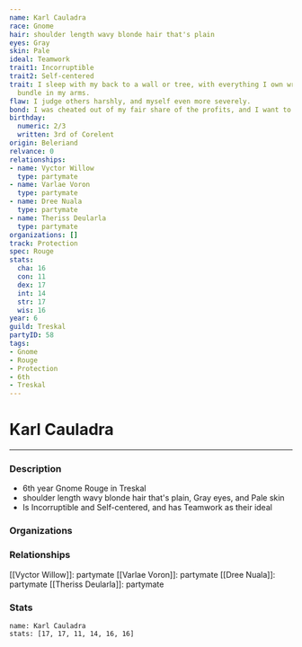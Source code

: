 ```yaml
---
name: Karl Cauladra
race: Gnome
hair: shoulder length wavy blonde hair that's plain
eyes: Gray
skin: Pale
ideal: Teamwork
trait1: Incorruptible
trait2: Self-centered
trait: I sleep with my back to a wall or tree, with everything I own wrapped in a
  bundle in my arms.
flaw: I judge others harshly, and myself even more severely.
bond: I was cheated out of my fair share of the profits, and I want to get my due.
birthday:
  numeric: 2/3
  written: 3rd of Corelent
origin: Beleriand
relvance: 0
relationships:
- name: Vyctor Willow
  type: partymate
- name: Varlae Voron
  type: partymate
- name: Dree Nuala
  type: partymate
- name: Theriss Deularla
  type: partymate
organizations: []
track: Protection
spec: Rouge
stats:
  cha: 16
  con: 11
  dex: 17
  int: 14
  str: 17
  wis: 16
year: 6
guild: Treskal
partyID: 58
tags:
- Gnome
- Rouge
- Protection
- 6th
- Treskal
---
```

# Karl Cauladra
---
### Description
- 6th year Gnome Rouge in Treskal
- shoulder length wavy blonde hair that's plain, Gray eyes, and Pale skin
- Is Incorruptible and Self-centered, and has Teamwork as their ideal

### Organizations
### Relationships
[[Vyctor Willow]]: partymate
[[Varlae Voron]]: partymate
[[Dree Nuala]]: partymate
[[Theriss Deularla]]: partymate
### Stats
```statblock
name: Karl Cauladra
stats: [17, 17, 11, 14, 16, 16]
```